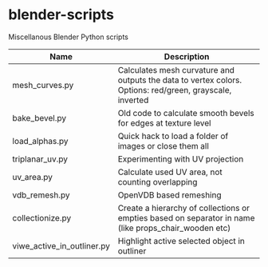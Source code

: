 # blender-scripts
Miscellanous Blender Python scripts

| Name | Description |
| ---- | ---- |
| mesh_curves.py | Calculates mesh curvature and outputs the data to vertex colors. Options: red/green, grayscale, inverted |
| bake_bevel.py | Old code to calculate smooth bevels for edges at texture level |
| load_alphas.py | Quick hack to load a folder of images or close them all |
| triplanar_uv.py | Experimenting with UV projection |
| uv_area.py | Calculate used UV area, not counting overlapping |
| vdb_remesh.py | OpenVDB based remeshing |
| collectionize.py | Create a hierarchy of collections or empties based on separator in name (like props_chair_wooden etc) |
| viwe_active_in_outliner.py | Highlight active selected object in outliner |
